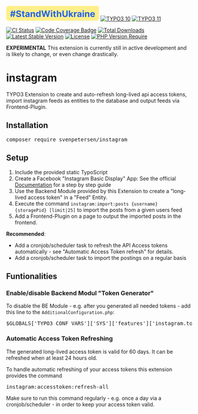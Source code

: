 [![StandWithUkraine](https://raw.githubusercontent.com/vshymanskyy/StandWithUkraine/main/badges/StandWithUkraine.svg)](https://github.com/vshymanskyy/StandWithUkraine/blob/main/docs/README.md)
[![TYPO3 10](https://img.shields.io/badge/TYPO3-10-orange.svg)](https://get.typo3.org/version/10)
[![TYPO3 11](https://img.shields.io/badge/TYPO3-11-orange.svg)](https://get.typo3.org/version/11)

[![CI Status](https://github.com/svaen90/instagram/workflows/CI/badge.svg)](https://github.com/svenpet90/instagram/actions)
[![Code Coverage Badge](https://github.com/svaen90/instagram/blob/code-coverage-badge/badge.svg)](https://github.com/svaen90/instagram/blob/code-coverage-badge/clover.xml)
[![Total Downloads](http://poser.pugx.org/svenpet90/headless-bootstrap-package/downloads)](https://packagist.org/packages/svenpetersen/instagram)
[![Latest Stable Version](http://poser.pugx.org/svenpetersen/instagram/v)](https://packagist.org/packages/svenpetersen/instagram)
[![License](http://poser.pugx.org/svenpetersen/instagram/license)](https://packagist.org/packages/svenpetersen/instagram)
[![PHP Version Require](http://poser.pugx.org/svenpetersen/instagram/require/php)](https://packagist.org/packages/svenpetersen/instagram)

__EXPERIMENTAL__ This extension is currently still in active development and is
likely to change, or even change drastically.

# instagram

TYPO3 Extension to create and auto-refresh long-lived api access tokens, import
instagram feeds as entities to the database and output feeds via
Frontend-Plugin.

## Installation

<pre>composer require svenpetersen/instagram</pre>

## Setup

1. Include the provided static TypoScript
2. Create a Facebook "Instagram Basic Display" App: See the
   official [Documentation](https://developers.facebook.com/docs/instagram-basic-display-api/getting-started)
   for a step by step guide
3. Use the Backend Module provided by this Extension to create a "long-lived
   access token" in a "Feed" Entity.
4. Execute the command <code>instagram:import:posts {username}
   {storagePid} [limit|25]</code> to import the posts from a given users feed
5. Add a Frontend-Plugin on a page to output the imported posts in the frontend.

__Recommended__:

* Add a cronjob/scheduler task to refresh the API Access tokens automatically -
  see "Automatic Access Token refresh" for details.
* Add a cronjob/scheduler task to import the postings on a regular basis

## Funtionalities

### Enable/disable Backend Modul "Token Generator"

To disable the BE Module - e.g. after you generated all needed tokens - add this
line to the <code>AdditionalConfiguration.php</code>:
<pre>$GLOBALS['TYPO3_CONF_VARS']['SYS']['features']['instagram.tokenGeneratorBeModule'] = false;</pre>

### Automatic Access Token Refreshing

The generated long-lived access token is valid for 60 days.
It can be refreshed when at least 24 hours old.

To handle automatic refreshing of your access tokens this extension provides the
command
<pre>instagram:accesstoken:refresh-all</pre>

Make sure to run this command regularly - e.g. once a day via a
cronjob/scheduler - in order to keep your access token valid.

